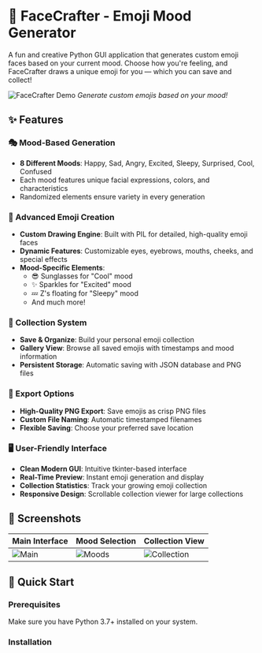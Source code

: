  # 🎨 FaceCrafter - Emoji Mood Generator

A fun and creative Python GUI application that generates custom emoji faces based on your current mood. Choose how you're feeling, and FaceCrafter draws a unique emoji for you — which you can save and collect!

![FaceCrafter Demo](demo/facecrafter_demo.gif)
*Generate custom emojis based on your mood!*

## ✨ Features  

### 🎭 Mood-Based Generation

  
- **8 Different Moods**: Happy, Sad, Angry, Excited, Sleepy, Surprised, Cool, Confused
- Each mood features unique facial expressions, colors, and characteristics
- Randomized elements ensure variety in every generation

### 🎨 Advanced Emoji Creation
- **Custom Drawing Engine**: Built with PIL for detailed, high-quality emoji faces
- **Dynamic Features**: Customizable eyes, eyebrows, mouths, cheeks, and special effects  
- **Mood-Specific Elements**: 
  - 😎 Sunglasses for "Cool" mood
  - ✨ Sparkles for "Excited" mood
  - 💤 Z's floating for "Sleepy" mood
  - And much more!

### 📁 Collection System
- **Save & Organize**: Build your personal emoji collection
- **Gallery View**: Browse all saved emojis with timestamps and mood information
- **Persistent Storage**: Automatic saving with JSON database and PNG files

### 💾 Export Options
- **High-Quality PNG Export**: Save emojis as crisp PNG files
- **Custom File Naming**: Automatic timestamped filenames
- **Flexible Saving**: Choose your preferred save location

### 🖥️ User-Friendly Interface
- **Clean Modern GUI**: Intuitive tkinter-based interface
- **Real-Time Preview**: Instant emoji generation and display
- **Collection Statistics**: Track your growing emoji collection
- **Responsive Design**: Scrollable collection viewer for large collections

## 📸 Screenshots

| Main Interface | Mood Selection | Collection View |
|----------------|----------------|-----------------|
| ![Main](screenshots/main_interface.png) | ![Moods](screenshots/mood_selection.png) | ![Collection](screenshots/collection_view.png) |

## 🚀 Quick Start

### Prerequisites

Make sure you have Python 3.7+ installed on your system.

### Installation
